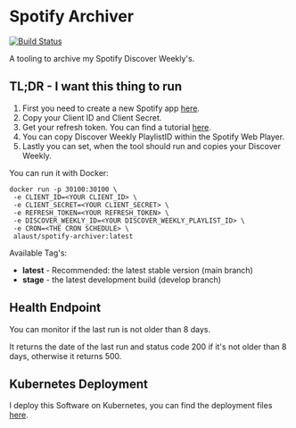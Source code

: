 # Spotify Archiver
[![Build Status](https://jenkins.alexander-aust.de/buildStatus/icon?job=spotify-archiver%2Fdevelop)](https://jenkins.alexander-aust.de/job/spotify-archiver/job/develop/)

A tooling to archive my Spotify Discover Weekly's.


## TL;DR - I want this thing to run

1. First you need to create a new Spotify app [here](https://developer.spotify.com/dashboard/applications).
2. Copy your Client ID and Client Secret.
3. Get your refresh token. You can find a tutorial [here](https://benwiz.com/blog/create-spotify-refresh-token/).
4. You can copy Discover Weekly PlaylistID within the Spotify Web Player.
5. Lastly you can set, when the tool should run and copies your Discover Weekly.

You can run it with Docker:
```shell
docker run -p 30100:30100 \
 -e CLIENT_ID=<YOUR CLIENT_ID> \
 -e CLIENT_SECRET=<YOUR CLIENT_SECRET> \
 -e REFRESH_TOKEN=<YOUR REFRESH_TOKEN> \
 -e DISCOVER_WEEKLY_ID=<YOUR DISCOVER_WEEKLY_PLAYLIST_ID> \
 -e CRON=<THE CRON SCHEDULE> \
 alaust/spotify-archiver:latest
```

Available Tag's:
- **latest** - Recommended: the latest stable version (main branch)
- **stage** - the latest development build (develop branch)

## Health Endpoint
You can monitor if the last run is not older than 8 days.

It returns the date of the last run and status code 200 if it's not
older than 8 days, otherwise it returns 500.

## Kubernetes Deployment
I deploy this Software on Kubernetes, you can find the deployment files
[here](https://github.com/alaust-dev/kubernetes-deployments).